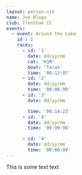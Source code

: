 ```yaml
---
layout: person.njk
name: Joe Blogs
club: Trentham CC
events:
  - event: Around the Lake
    id : 1
    races:
      - id: '1'
        date: dd/yy/mm
        cat: 'K1M'
        boat: 'Taran'
        time: '00:12:07'
      - id: '2'
        date: dd/yy/mm
        time: '00:06:99'
      - id: '3'
        date: dd/yy/mm

        time: '00:14:23'
      - id: '4'
        date: dd/yy/mm
        time: '00:99:99'

      - id: '4'
        date: dd/yy/mm
        time: '00:00:09'
---
```


This is some text text
